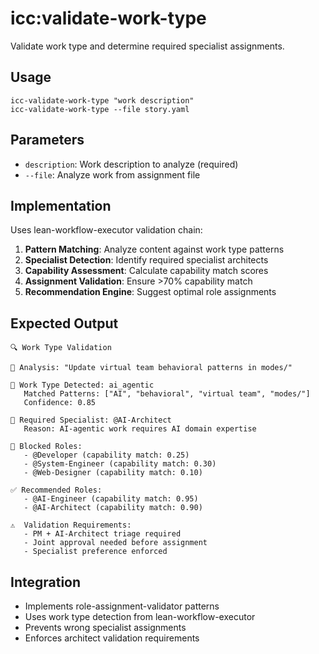 # icc:validate-work-type

Validate work type and determine required specialist assignments.

## Usage
```
icc-validate-work-type "work description"
icc-validate-work-type --file story.yaml
```

## Parameters  
- `description`: Work description to analyze (required)
- `--file`: Analyze work from assignment file

## Implementation
Uses lean-workflow-executor validation chain:

1. **Pattern Matching**: Analyze content against work type patterns
2. **Specialist Detection**: Identify required specialist architects
3. **Capability Assessment**: Calculate capability match scores
4. **Assignment Validation**: Ensure >70% capability match
5. **Recommendation Engine**: Suggest optimal role assignments

## Expected Output
```
🔍 Work Type Validation

📝 Analysis: "Update virtual team behavioral patterns in modes/"

🎯 Work Type Detected: ai_agentic
   Matched Patterns: ["AI", "behavioral", "virtual team", "modes/"]
   Confidence: 0.85

👥 Required Specialist: @AI-Architect
   Reason: AI-agentic work requires AI domain expertise

🚫 Blocked Roles:
   - @Developer (capability match: 0.25)
   - @System-Engineer (capability match: 0.30)
   - @Web-Designer (capability match: 0.10)

✅ Recommended Roles:
   - @AI-Engineer (capability match: 0.95)
   - @AI-Architect (capability match: 0.90)

⚠️  Validation Requirements:
   - PM + AI-Architect triage required
   - Joint approval needed before assignment
   - Specialist preference enforced
```

## Integration
- Implements role-assignment-validator patterns
- Uses work type detection from lean-workflow-executor
- Prevents wrong specialist assignments
- Enforces architect validation requirements